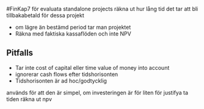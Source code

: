 #FinKap7
för evaluata standalone projects
räkna ut hur lång tid det tar att bli tillbakabetald för dessa projekt
- om lägre än bestämd period tar man projektet
- Räkna med faktiska kassaflöden och inte NPV

## Pitfalls
- Tar inte cost of capital eller time value of money into account
- ignorerar cash flows efter tidshorisonten
- Tidshorisonten är ad hoc/godtycklig

används för att den är simpel, om investeringen är för liten för justifya ta tiden räkna ut npv


